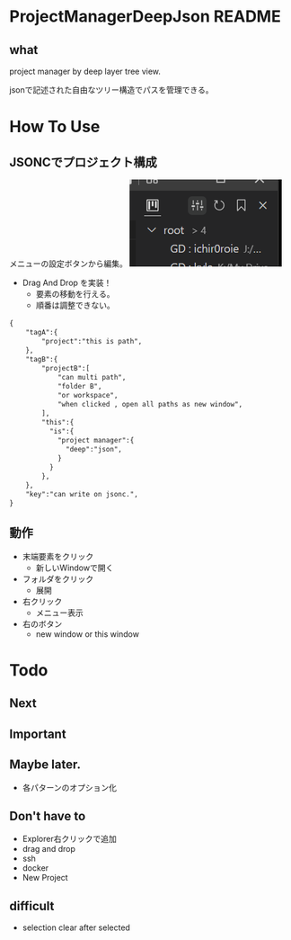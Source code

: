 # ProjectManagerDeepJson README

## what

project manager by deep layer tree view.

jsonで記述された自由なツリー構造でパスを管理できる。

# How To Use

## JSONCでプロジェクト構成

メニューの設定ボタンから編集。
![](https://github.com/ichir0roie/vscode-project-manager-deep-json/blob/main/.mdImages/README/20220819_172500.png)


+ Drag And Drop を実装！
  + 要素の移動を行える。
  + 順番は調整できない。

```jsonc
{
    "tagA":{
        "project":"this is path",
    },
    "tagB":{
        "projectB":[
            "can multi path",
            "folder B",
            "or workspace",
            "when clicked , open all paths as new window",
        ],
        "this":{
          "is":{
            "project manager":{
              "deep":"json",
            }
          }
        },
    },
    "key":"can write on jsonc.",
}
```


## 動作

+ 末端要素をクリック
  + 新しいWindowで開く
+ フォルダをクリック
  + 展開
+ 右クリック
  + メニュー表示
+ 右のボタン
  + new window or this window


# Todo

## Next

## Important


## Maybe later.

+ 各パターンのオプション化

## Don't have to

+ Explorer右クリックで追加
+ drag and drop
+ ssh
+ docker
+ New Project

## difficult

+ selection clear after selected














